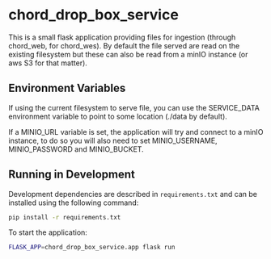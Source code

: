# chord_drop_box_service

This is a small flask application providing files for ingestion (through chord_web,
for chord_wes). By default the file served are read on the existing filesystem but
these can also be read from a minIO instance (or aws S3 for that matter).

## Environment Variables

If using the current filesystem to serve file, you can use the SERVICE_DATA
environment variable to point to some location (./data by default).

If a MINIO_URL variable is set, the application will try and connect to
a minIO instance, to do so you will also need to set MINIO_USERNAME,
MINIO_PASSWORD and MINIO_BUCKET.

## Running in Development

Development dependencies are described in `requirements.txt` and can be
installed using the following command:

```bash
pip install -r requirements.txt
```

To start the application:

```bash
FLASK_APP=chord_drop_box_service.app flask run
```
